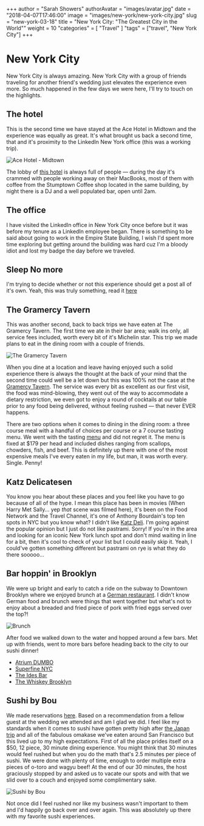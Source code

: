 +++
author = "Sarah Showers"
authorAvatar = "images/avatar.jpg"
date = "2018-04-07T17:46:00"
image = "images/new-york/new-york-city.jpg"
slug = "new-york-03-18"
title = "New York City: \"The Greatest City in the World\""
weight = 10
"categories" = [
  "Travel"
]
"tags" = ["travel", "New York City"]
+++

# New York City

New York City is always amazing. New York City with a group of friends traveling for another friend's wedding just elevates the experience even more. So much happened in the few days we were here, I'll try to touch on the highlights.

## The hotel

This is the second time we have stayed at the Ace Hotel in Midtown and the experience was equally as great. It's what brought us back a second time, that and it's proximity to the LinkedIn New York office (this was a working trip).

![Ace Hotel - Midtown](/images/new-york/ace-hotel.jpg)

The lobby of [this hotel](http://www.acehotel.com/newyork?) is always full of people — during the day it's crammed with people working away on their MacBooks, most of them with coffee from the Stumptown Coffee shop located in the same building, by night there is a DJ and a well populated bar, open until 2am.

## The office

I have visited the LinkedIn office in New York City once before but it was before my tenure as a LinkedIn employee began. There is something to be said about going to work in the Empire State Building, I wish I'd spent more time exploring but getting around the building was hard cuz I'm a bloody idiot and lost my badge the day before we traveled.

## Sleep No more

I'm trying to decide whether or not this experience should get a post all of it's own. Yeah, this was truly something, read it [here](http://www.sarahlshowers.com/sleep-no-more-03-18/)

## The Gramercy Tavern

This was another second, back to back trips we have eaten at The Gramercy Tavern. The first time we ate in their bar area; walk ins only, all service fees included, worth every bit of it's Michelin star. This trip we made plans to eat in the dining room with a couple of friends.

![The Gramercy Tavern](/images/new-york/gramercy-tavern.jpg)

When you dine at a location and leave having enjoyed such a solid experience there is always the thought at the back of your mind that the second time could well be a let down but this was 100% not the case at the [Gramercy Tavern](https://www.gramercytavern.com/menu/). The service was every bit as excellent as our first visit, the food was mind-blowing, they went out of the way to accommodate a dietary restriction, we even got to enjoy a round of cocktails at our table prior to any food being delivered, without feeling rushed — that never EVER happens.

There are two options when it comes to dining in the dining room: a three course meal with a handful of choices per course or a 7 course tasting menu. We went with the tasting [menu](https://www.gramercytavern.com/menu/) and did not regret it. The menu is fixed at $179 per head and included dishes ranging from scallops, chowders, fish, and beef. This is definitely up there with one of the most expensive meals I've every eaten in my life, but man, it was worth every. Single. Penny!

## Katz Delicatesen

You know you hear about these places and you feel like you have to go because of all of the hype. I mean this place has been in movies (When Harry Met Sally... yep _that_ scene was filmed here), it's been on the Food Network and the Travel Channel, it's one of Anthony Bourdain's top ten spots in NYC but you know what? I didn't like [Katz Deli](https://www.katzsdelicatessen.com/). I'm going against the popular opinion but I just do not like pastrami. Sorry! If you're in the area and looking for an iconic New York lunch spot and don't mind waiting in line for a bit, then it's cool to check of your list but I could easily skip it. Yeah, I could've gotten something different but pastrami on rye is what they do there sooooo...

## Bar hoppin' in Brooklyn

We were up bright and early to catch a ride on the subway to Downtown Brooklyn where we enjoyed brunch at a [German restaurant](https://www.blackforestbrooklyn.com/). I didn't know German food and brunch were things that went together but what's not to enjoy about a breaded and fried piece of pork with fried eggs served over the top?!

![Brunch](/images/new-york/brunch.jpg)

After food we walked down to the water and hopped around a few bars. Met up with friends, went to more bars before heading back to the city to our sushi dinner!

* [Atrium DUMBO](http://www.atriumdumbo.com/)
* [Superfine NYC](http://www.superfine.nyc/)
* [The Ides Bar](https://wythehotel.com/the-ides/)
* [The Whiskey Brooklyn](http://whiskeybrooklyn.com/)

## Sushi by Bou

We made reservations [here](https://www.sushibybou.com/). Based on a recommendation from a fellow guest at the wedding we attended and am I glad we did. I feel like my standards when it comes to sushi have gotten pretty high after [the Japan trip](https://japan.theshowersfam.com/) and all of the fabulous omakase we've eaten around San Francisco but this lived up to my high expectations. First of all the place prides itself on a $50, 12 piece, 30 minute dining experience. You might think that 30 minutes would feel rushed but when you do the math that's 2.5 minutes per piece of sushi. We were done with plenty of time, enough to order multiple extra pieces of o-toro and wagyu beef! At the end of our 30 minutes, the host graciously stopped by and asked us to vacate our spots and with that we slid over to a couch and enjoyed some complimentary sake.

![Sushi by Bou](/images/new-york/sushi.jpg)

Not once did I feel rushed nor like my business wasn't important to them and I'd happily go back over and over again. This was absolutely up there with my favorite sushi experiences.
